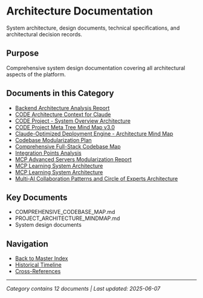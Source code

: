 # Architecture Documentation

System architecture, design documents, technical specifications, and architectural decision records.

## Purpose

Comprehensive system design documentation covering all architectural aspects of the platform.

## Documents in this Category

- [Backend Architecture Analysis Report](BACKEND_ARCHITECTURE_ANALYSIS_REPORT.md)
- [CODE Architecture Context for Claude](architecture.md)
- [CODE Project - System Overview Architecture](system_overview.md)
- [CODE Project Meta Tree Mind Map v3.0](META_TREE_MINDMAP.md)
- [Claude-Optimized Deployment Engine - Architecture Mind Map](PROJECT_ARCHITECTURE_MINDMAP.md)
- [Codebase Modularization Plan](CODEBASE_MODULARIZATION_PLAN.md)
- [Comprehensive Full-Stack Codebase Map](COMPREHENSIVE_CODEBASE_MAP.md)
- [Integration Points Analysis](INTEGRATION_POINTS_ANALYSIS.md)
- [MCP Advanced Servers Modularization Report](MODULARIZATION_REPORT.md)
- [MCP Learning System Architecture](ARCHITECTURE.md)
- [MCP Learning System Architecture](ARCHITECTURE.backup_20250607_101947.md)
- [Multi-AI Collaboration Patterns and Circle of Experts Architecture](multi_ai_collaboration_patterns.md)

## Key Documents

- COMPREHENSIVE_CODEBASE_MAP.md
- PROJECT_ARCHITECTURE_MINDMAP.md
- System design documents

## Navigation

- [Back to Master Index](../00_MASTER_DOCUMENTATION_INDEX.md)
- [Historical Timeline](../HISTORICAL_TIMELINE_INDEX.md)
- [Cross-References](../CROSS_REFERENCE_INDEX.md)

---

*Category contains 12 documents | Last updated: 2025-06-07*
